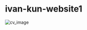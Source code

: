 # ivan-kun-website1
![cv_image](https://github.com/user-attachments/assets/acb3a8dd-b40d-44c4-b632-a9ffc63318ca)
